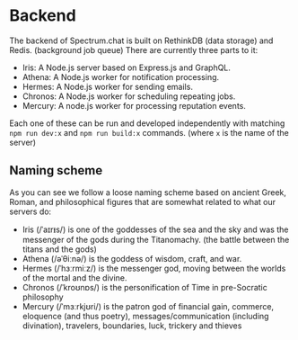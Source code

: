 # Backend

The backend of Spectrum.chat is built on RethinkDB (data storage) and Redis. (background job queue) There are currently three parts to it:

- Iris: A Node.js server based on Express.js and GraphQL.
- Athena: A Node.js worker for notification processing.
- Hermes: A Node.js worker for sending emails.
- Chronos: A Node.js worker for scheduling repeating jobs.
- Mercury: A node.js worker for processing reputation events.

Each one of these can be run and developed independently with matching `npm run dev:x` and `npm run build:x` commands. (where `x` is the name of the server)

## Naming scheme

As you can see we follow a loose naming scheme based on ancient Greek, Roman, and philosophical figures that are somewhat related to what our servers do:

- Iris (/ˈaɪrᵻs/) is one of the goddesses of the sea and the sky and was the messenger of the gods during the Titanomachy. (the battle between the titans and the gods)
- Athena (/əˈθiːnə/) is the goddess of wisdom, craft, and war.
- Hermes (/ˈhɜːrmiːz/) is the messenger god, moving between the worlds of the mortal and the divine.
- Chronos (/ˈkroʊnɒs/) is the personification of Time in pre-Socratic philosophy
- Mercury (/ˈmɜːrkjʊri/) is the patron god of financial gain, commerce, eloquence (and thus poetry), messages/communication (including divination), travelers, boundaries, luck, trickery and thieves

